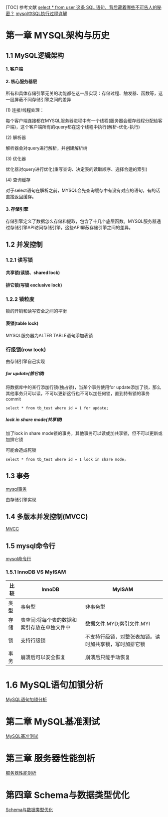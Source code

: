 [TOC]
参考文献
[select * from user 这条 SQL 语句，背后藏着哪些不可告人的秘密？](https://www.geek-share.com/detail/2788755980.html)
[mysql中SQL执行过程详解](https://www.liangzl.com/get-article-detail-125197.html)

# 第一章 MYSQL架构与历史
## 1.1 MySQL逻辑架构

#### 1. 客户端
#### 2. 核心服务器层

所有和具体存储引擎无关的功能都在这一层实现：存储过程、触发器、函数等，这一层屏蔽不同存储引擎之间的差异

(1) 连接/线程处理：

每个客户端连接都在MYSQL服务器进程中有一个线程(服务器会缓存线程分配给客户端)，这个客户端所有的query都在这个线程中执行(解析-优化-执行)

(2) 解析器

解析器会对query进行解析，并创建解析树

(3) 优化器

优化器对query进行优化(重写查询、决定表的读取顺序、选择合适的索引)

(4) 查询缓存

对于select语句在解析之前，MYSQL会先查询缓存中有没有对应的语句，有的话直接返回缓存。
#### 3. 存储引擎

存储引擎定义了数据怎么存储和提取，包含了十几个底层函数。MYSQL服务器通过存储引擎API访问存储引擎，这些API屏蔽存储引擎之间的差异。
## 1.2 并发控制
### 1.2.1 读写锁
#### 共享锁(读锁、shared lock)
#### 排它锁(写锁 exclusive lock)

### 1.2.2 锁粒度
锁的开销和读写安全之间的平衡

#### 表锁(table lock)
MYSQL服务器为ALTER TABLE语句添加表锁
### 行级锁(row lock)
由存储引擎自己实现


##### for update(排它锁)
将数据库中的某行添加行锁(独占锁)，当某个事务使用for update添加了锁，那么其他事务只可以读，不可以更新这行也不可以加任何锁，直到持有锁的事务commit

```
select * from tb_test where id = 1 for update;
```
##### lock in share mode(共享锁)
加了lock in share mode锁的事务，其他事务可以读或加共享锁，但不可以更新或加排它锁

可能会造成死锁

```
select * from tb_test where id = 1 lock in share mode;
```

## 1.3 事务
[mysql事务](./MySQL事务.md)

由存储引擎实现

## 1.4 多版本并发控制(MVCC)
[MVCC](./MVCC.md)

## 1.5 mysql命令行
[mysql命令行](./MySQL命令行.md)

### 1.5.1 InnoDB VS MyISAM
比较|InnoDB|MyISAM
---|---|---|
类型|事务型|非事务型
存储|表空间:将每个表的数据和索引存放在单独文件中|数据文件.MYD;索引文件.MYI
锁|支持行级锁|不支持行级锁，对整张表加锁。读时加共享锁，写时加排它锁
事务|崩溃后可以安全恢复|崩溃后只能手动恢复

# 1.6 MySQL语句加锁分析
[MySQL语句加锁分析](./MySQL语句加锁分析.md)

# 第二章 MySQL基准测试
[MySQL基准测试](./MySQL基准测试.md)

# 第三章 服务器性能剖析
[服务器性能剖析](./服务器性能剖析.md)

# 第四章 Schema与数据类型优化
[Schema与数据类型优化](./Schema与数据类型优化.md)